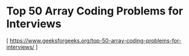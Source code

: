 # Top 50 Array Coding Problems for Interviews
[ https://www.geeksforgeeks.org/top-50-array-coding-problems-for-interviews/ ]
